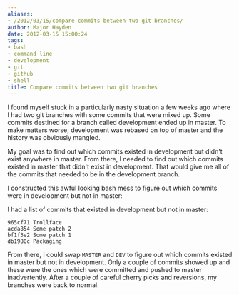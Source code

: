 ```yaml
---
aliases:
- /2012/03/15/compare-commits-between-two-git-branches/
author: Major Hayden
date: 2012-03-15 15:00:24
tags:
- bash
- command line
- development
- git
- github
- shell
title: Compare commits between two git branches
---
```


I found myself stuck in a particularly nasty situation a few weeks ago where I had two git branches with some commits that were mixed up. Some commits destined for a branch called development ended up in master. To make matters worse, development was rebased on top of master and the history was obviously mangled.

My goal was to find out which commits existed in development but didn't exist anywhere in master. From there, I needed to find out which commits existed in master that didn't exist in development. That would give me all of the commits that needed to be in the development branch.

I constructed this awful looking bash mess to figure out which commits were in development but not in master:



I had a list of commits that existed in development but not in master:

```
965cf71 Trollface
acda854 Some patch 2
bf1f3e2 Some patch 1
db1980c Packaging
```


From there, I could swap `MASTER` and `DEV` to figure out which commits existed in master but not in development. Only a couple of commits showed up and these were the ones which were committed and pushed to master inadvertently. After a couple of careful cherry picks and reversions, my branches were back to normal.